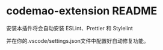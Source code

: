 # codemao-extension README

安装本插件将会自动安装 ESLint、Prettier 和 Stylelint

并在你的.vscode/settings.json文件中配置好自动修复功能。